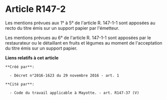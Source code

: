 # Article R147-2

Les  mentions prévues aux 1° à 5° de l'article R. 147-1-1 sont apposées au  recto du titre émis sur un support papier par
l'émetteur. 

Les mentions prévues au 6° de l'article R. 147-1-1 sont apposées par le  restaurateur ou le détaillant en fruits et légumes
au moment de  l'acceptation du titre émis sur un support papier.

**Liens relatifs à cet article**

	**Créé par**:

	  - Décret n°2016-1623 du 29 novembre 2016 - art. 1

	**Cité par**:

	  - Code du travail applicable à Mayotte. - art. R147-37 (V)
